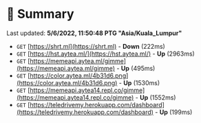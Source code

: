 # 📖 Summary
Last updated: **5/6/2022, 11:50:48 PTG "Asia/Kuala_Lumpur"**

- `GET` [https://shrt.ml](https://shrt.ml) - **Down** (222ms)
- `GET` [https://hst.aytea.ml/](https://hst.aytea.ml/) - **Up** (2963ms)
- `GET` [https://memeapi.aytea.ml/gimme](https://memeapi.aytea.ml/gimme) - **Up** (495ms)
- `GET` [https://color.aytea.ml/4b31d6.png](https://color.aytea.ml/4b31d6.png) - **Up** (1530ms)
- `GET` [https://memeapi.aytea14.repl.co/gimme](https://memeapi.aytea14.repl.co/gimme) - **Up** (1552ms)
- `GET` [https://teledrivemy.herokuapp.com/dashboard](https://teledrivemy.herokuapp.com/dashboard) - **Up** (199ms)
